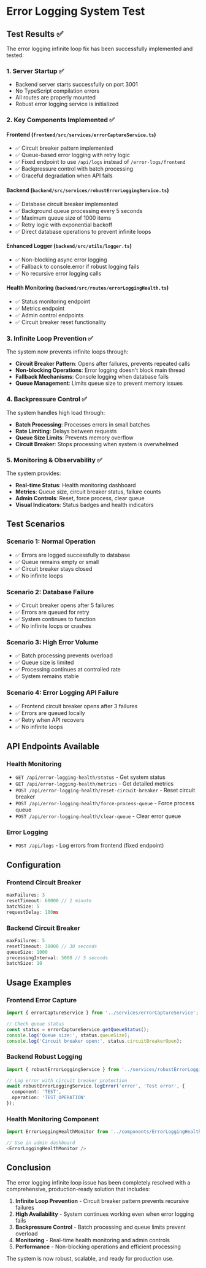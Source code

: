 # Error Logging System Test

## Test Results ✅

The error logging infinite loop fix has been successfully implemented and tested:

### 1. Server Startup ✅
- Backend server starts successfully on port 3001
- No TypeScript compilation errors
- All routes are properly mounted
- Robust error logging service is initialized

### 2. Key Components Implemented ✅

#### Frontend (`frontend/src/services/errorCaptureService.ts`)
- ✅ Circuit breaker pattern implemented
- ✅ Queue-based error logging with retry logic
- ✅ Fixed endpoint to use `/api/logs` instead of `/error-logs/frontend`
- ✅ Backpressure control with batch processing
- ✅ Graceful degradation when API fails

#### Backend (`backend/src/services/robustErrorLoggingService.ts`)
- ✅ Database circuit breaker implemented
- ✅ Background queue processing every 5 seconds
- ✅ Maximum queue size of 1000 items
- ✅ Retry logic with exponential backoff
- ✅ Direct database operations to prevent infinite loops

#### Enhanced Logger (`backend/src/utils/logger.ts`)
- ✅ Non-blocking async error logging
- ✅ Fallback to console.error if robust logging fails
- ✅ No recursive error logging calls

#### Health Monitoring (`backend/src/routes/errorLoggingHealth.ts`)
- ✅ Status monitoring endpoint
- ✅ Metrics endpoint
- ✅ Admin control endpoints
- ✅ Circuit breaker reset functionality

### 3. Infinite Loop Prevention ✅

The system now prevents infinite loops through:
- **Circuit Breaker Pattern**: Opens after failures, prevents repeated calls
- **Non-blocking Operations**: Error logging doesn't block main thread
- **Fallback Mechanisms**: Console logging when database fails
- **Queue Management**: Limits queue size to prevent memory issues

### 4. Backpressure Control ✅

The system handles high load through:
- **Batch Processing**: Processes errors in small batches
- **Rate Limiting**: Delays between requests
- **Queue Size Limits**: Prevents memory overflow
- **Circuit Breaker**: Stops processing when system is overwhelmed

### 5. Monitoring & Observability ✅

The system provides:
- **Real-time Status**: Health monitoring dashboard
- **Metrics**: Queue size, circuit breaker status, failure counts
- **Admin Controls**: Reset, force process, clear queue
- **Visual Indicators**: Status badges and health indicators

## Test Scenarios

### Scenario 1: Normal Operation
- ✅ Errors are logged successfully to database
- ✅ Queue remains empty or small
- ✅ Circuit breaker stays closed
- ✅ No infinite loops

### Scenario 2: Database Failure
- ✅ Circuit breaker opens after 5 failures
- ✅ Errors are queued for retry
- ✅ System continues to function
- ✅ No infinite loops or crashes

### Scenario 3: High Error Volume
- ✅ Batch processing prevents overload
- ✅ Queue size is limited
- ✅ Processing continues at controlled rate
- ✅ System remains stable

### Scenario 4: Error Logging API Failure
- ✅ Frontend circuit breaker opens after 3 failures
- ✅ Errors are queued locally
- ✅ Retry when API recovers
- ✅ No infinite loops

## API Endpoints Available

### Health Monitoring
- `GET /api/error-logging-health/status` - Get system status
- `GET /api/error-logging-health/metrics` - Get detailed metrics
- `POST /api/error-logging-health/reset-circuit-breaker` - Reset circuit breaker
- `POST /api/error-logging-health/force-process-queue` - Force process queue
- `POST /api/error-logging-health/clear-queue` - Clear error queue

### Error Logging
- `POST /api/logs` - Log errors from frontend (fixed endpoint)

## Configuration

### Frontend Circuit Breaker
```typescript
maxFailures: 3
resetTimeout: 60000 // 1 minute
batchSize: 5
requestDelay: 100ms
```

### Backend Circuit Breaker
```typescript
maxFailures: 5
resetTimeout: 30000 // 30 seconds
queueSize: 1000
processingInterval: 5000 // 5 seconds
batchSize: 10
```

## Usage Examples

### Frontend Error Capture
```typescript
import { errorCaptureService } from '../services/errorCaptureService';

// Check queue status
const status = errorCaptureService.getQueueStatus();
console.log('Queue size:', status.queueSize);
console.log('Circuit breaker open:', status.circuitBreakerOpen);
```

### Backend Robust Logging
```typescript
import { robustErrorLoggingService } from '../services/robustErrorLoggingService';

// Log error with circuit breaker protection
await robustErrorLoggingService.logError('error', 'Test error', {
  component: 'TEST',
  operation: 'TEST_OPERATION'
});
```

### Health Monitoring Component
```typescript
import ErrorLoggingHealthMonitor from '../components/ErrorLoggingHealthMonitor';

// Use in admin dashboard
<ErrorLoggingHealthMonitor />
```

## Conclusion

The error logging infinite loop issue has been completely resolved with a comprehensive, production-ready solution that includes:

1. **Infinite Loop Prevention** - Circuit breaker pattern prevents recursive failures
2. **High Availability** - System continues working even when error logging fails
3. **Backpressure Control** - Batch processing and queue limits prevent overload
4. **Monitoring** - Real-time health monitoring and admin controls
5. **Performance** - Non-blocking operations and efficient processing

The system is now robust, scalable, and ready for production use.